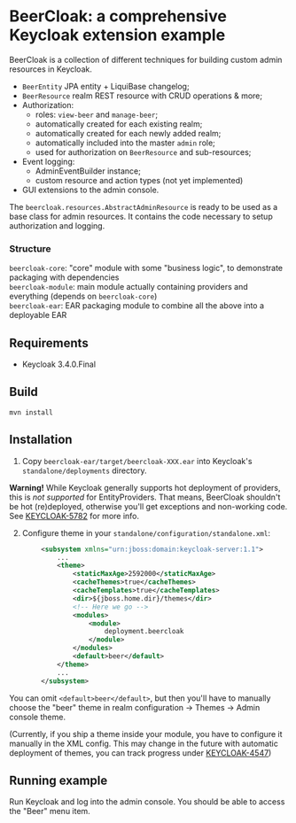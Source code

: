 # BeerCloak: a comprehensive Keycloak extension example

BeerCloak is a collection of different techniques for building custom admin resources in Keycloak.

* `BeerEntity` JPA entity + LiquiBase changelog;
* `BeerResource` realm REST resource with CRUD operations & more;
* Authorization:
  * roles: `view-beer` and `manage-beer`;
  * automatically created for each existing realm;
  * automatically created for each newly added realm;
  * automatically included into the master `admin` role;
  * used for authorization on `BeerResource` and sub-resources;
* Event logging:
  * AdminEventBuilder instance;
  * custom resource and action types (not yet implemented)
* GUI extensions to the admin console.

The `beercloak.resources.AbstractAdminResource` is ready to be used as a base class for admin resources. It contains the code necessary to setup authorization and logging.

### Structure

`beercloak-core`: "core" module with some "business logic", to demonstrate packaging with dependencies  
`beercloak-module`: main module actually containing providers and everything (depends on `beercloak-core`)  
`beercloak-ear`: EAR packaging module to combine all the above into a deployable EAR 

## Requirements

* Keycloak 3.4.0.Final

## Build

`mvn install`

## Installation

1. Copy `beercloak-ear/target/beercloak-XXX.ear` into Keycloak's `standalone/deployments` directory.

**Warning!** While Keycloak generally supports hot deployment of providers, this is *not supported* for EntityProviders.
That means, BeerCloak shouldn't be hot (re)deployed, otherwise you'll get exceptions and non-working code.  
See [KEYCLOAK-5782](https://issues.jboss.org/browse/KEYCLOAK-5782) for more info.

2. Configure theme in your `standalone/configuration/standalone.xml`:
```xml
        <subsystem xmlns="urn:jboss:domain:keycloak-server:1.1">
            ...
            <theme>
                <staticMaxAge>2592000</staticMaxAge>
                <cacheThemes>true</cacheThemes>
                <cacheTemplates>true</cacheTemplates>
                <dir>${jboss.home.dir}/themes</dir>
                <!-- Here we go -->
                <modules>
                    <module>
                        deployment.beercloak
                    </module>
                </modules>
                <default>beer</default>
            </theme>
            ...
        </subsystem>
 ```
 
 You can omit `<default>beer</default>`, but then you'll have to manually choose the "beer" theme in realm configuration → Themes → Admin console theme.
 
(Currently, if you ship a theme inside your module, you have to configure it manually in the XML config. This may change in the future with automatic deployment of themes, you can track progress under [KEYCLOAK-4547](https://issues.jboss.org/browse/KEYCLOAK-4547))

## Running example

Run Keycloak and log into the admin console. You should be able to access the "Beer" menu item.
